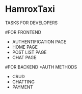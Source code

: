 # HamroxTaxi
TASKS FOR DEVELOPERS 

#FOR FRONTEND 
 * AUTHENTIFICATION PAGE 
 * HOME PAGE 
 * POST LIST PAGE
 * CHAT PAGE 

#FOR BACKEND 
  *AUTH METHODS
  * CRUD 
  * CHATTING 
  * PAYMENT 
  
